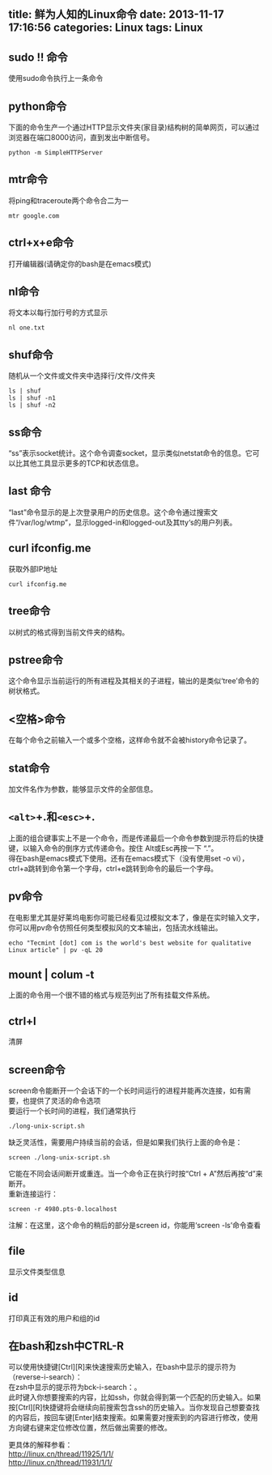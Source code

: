 title: 鲜为人知的Linux命令
date: 2013-11-17 17:16:56
categories: Linux 
tags: Linux
---
## sudo !! 命令  
使用sudo命令执行上一条命令

## python命令  
下面的命令生产一个通过HTTP显示文件夹(家目录)结构树的简单网页，可以通过浏览器在端口8000访问，直到发出中断信号。  
```shell
python -m SimpleHTTPServer
```
<!-- more -->
## mtr命令  
将ping和traceroute两个命令合二为一
```shell
mtr google.com
```

## ctrl+x+e命令  
打开编辑器(请确定你的bash是在emacs模式)

## nl命令  
将文本以每行加行号的方式显示
```shell
nl one.txt
```

## shuf命令  
随机从一个文件或文件夹中选择行/文件/文件夹
```shell
ls | shuf
ls | shuf -n1
ls | shuf -n2
```

## ss命令  
“ss”表示socket统计。这个命令调查socket，显示类似netstat命令的信息。它可以比其他工具显示更多的TCP和状态信息。

## last 命令  
“last”命令显示的是上次登录用户的历史信息。这个命令通过搜索文件“/var/log/wtmp”，显示logged-in和logged-out及其tty‘s的用户列表。

## curl ifconfig.me  
获取外部IP地址
```shell
curl ifconfig.me
```

## tree命令  
以树式的格式得到当前文件夹的结构。

## pstree命令  
这个命令显示当前运行的所有进程及其相关的子进程，输出的是类似‘tree’命令的树状格式。

## <空格>命令  
在每个命令之前输入一个或多个空格，这样命令就不会被history命令记录了。

## stat命令  
加文件名作为参数，能够显示文件的全部信息。

## `<alt>`+.和`<esc>`+.  
上面的组合键事实上不是一个命令，而是传递最后一个命令参数到提示符后的快捷键，以输入命令的倒序方式传递命令。按住 Alt或Esc再按一下 “.”。  
得在bash是emacs模式下使用。还有在emacs模式下（没有使用set -o vi），ctrl+a跳转到命令第一个字母，ctrl+e跳转到命令的最后一个字母。

## pv命令  
在电影里尤其是好莱坞电影你可能已经看见过模拟文本了，像是在实时输入文字，你可以用pv命令仿照任何类型模拟风的文本输出，包括流水线输出。
```shell
echo "Tecmint [dot] com is the world's best website for qualitative Linux article" | pv -qL 20
```

## mount | colum -t  
上面的命令用一个很不错的格式与规范列出了所有挂载文件系统。

## ctrl+l  
清屏

## screen命令  
screen命令能断开一个会话下的一个长时间运行的进程并能再次连接，如有需要，也提供了灵活的命令选项  
要运行一个长时间的进程，我们通常执行  
```shell
./long-unix-script.sh
```
缺乏灵活性，需要用户持续当前的会话，但是如果我们执行上面的命令是：
```shell
screen ./long-unix-script.sh
```
它能在不同会话间断开或重连。当一个命令正在执行时按“Ctrl + A”然后再按“d”来断开。  
重新连接运行：  
```shell
screen -r 4980.pts-0.localhost
```
注解：在这里，这个命令的稍后的部分是screen id，你能用‘screen -ls’命令查看  

## file  
显示文件类型信息

## id  
打印真正有效的用户和组的id

## 在bash和zsh中CTRL-R  
可以使用快捷键[Ctrl][R]来快速搜索历史输入，在bash中显示的提示符为（reverse-i-search）：  
在zsh中显示的提示符为bck-i-search：。  
此时键入你想要搜索的内容，比如ssh，你就会得到第一个匹配的历史输入。如果按[Ctrl][R]快捷键将会继续向前搜索包含ssh的历史输入。当你发现自己想要查找的内容后，按回车键[Enter]结束搜索。如果需要对搜索到的内容进行修改，使用方向键右键来定位修改位置，然后做出需要的修改。   

更具体的解释参看：  
<http://linux.cn/thread/11925/1/1/>  
<http://linux.cn/thread/11931/1/1/>  

